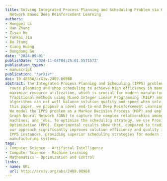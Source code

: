 ```yaml
---
title: Solving Integrated Process Planning and Scheduling Problem via Graph Neural
  Network Based Deep Reinforcement Learning
authors:
- Hongpei Li
- Han Zhang
- Ziyan He
- Yunkai Jia
- Bo Jiang
- Xiang Huang
- Dongdong Ge
date: '2024-09-01'
publishDate: '2024-11-04T04:25:01.557157Z'
publication_types:
- manuscript
publication: '*arXiv*'
doi: 10.48550/arXiv.2409.00968
abstract: The Integrated Process Planning and Scheduling (IPPS) problem combines process
  route planning and shop scheduling to achieve high efficiency in manufacturing and
  maximize resource utilization, which is crucial for modern manufacturing systems.
  Traditional methods using Mixed Integer Linear Programming (MILP) and heuristic
  algorithms can not well balance solution quality and speed when solving IPPS. In
  this paper, we propose a novel end-to-end Deep Reinforcement Learning (DRL) method.
  We model the IPPS problem as a Markov Decision Process (MDP) and employ a Heterogeneous
  Graph Neural Network (GNN) to capture the complex relationships among operations,
  machines, and jobs. To optimize the scheduling strategy, we use Proximal Policy
  Optimization (PPO). Experimental results show that, compared to traditional methods,
  our approach significantly improves solution efficiency and quality in large-scale
  IPPS instances, providing superior scheduling strategies for modern intelligent
  manufacturing systems.
tags:
- Computer Science - Artificial Intelligence
- Computer Science - Machine Learning
- Mathematics - Optimization and Control
links:
- name: URL
  url: http://arxiv.org/abs/2409.00968
---
```

